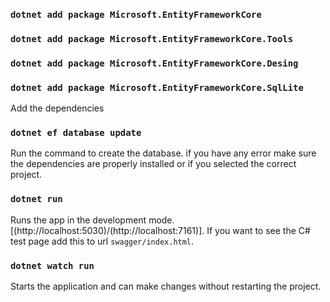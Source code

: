 ### `dotnet add package Microsoft.EntityFrameworkCore`
### `dotnet add package Microsoft.EntityFrameworkCore.Tools`
### `dotnet add package Microsoft.EntityFrameworkCore.Desing`
### `dotnet add package Microsoft.EntityFrameworkCore.SqlLite`

Add the dependencies

### `dotnet ef database update`

Run the command to create the database.
if you have any error make sure the dependencies are properly installed or if you selected the correct project.

### `dotnet run`

Runs the app in the development mode.\
 [(http://localhost:5030)/(http://localhost:7161)].
If you want to see the C# test page add this to url `swagger/index.html`.

### `dotnet watch run`

Starts the application and can make changes without restarting the project.
